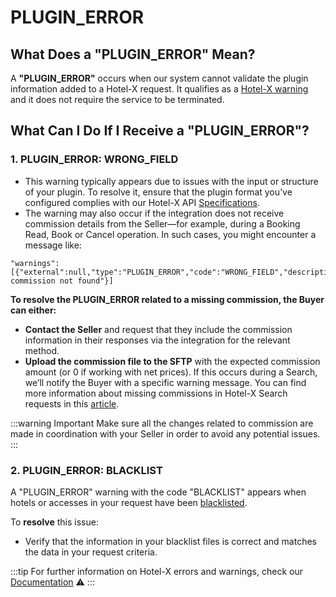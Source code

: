 ﻿---
sidebar_position: 21
---

# PLUGIN_ERROR

## What Does a "PLUGIN_ERROR" Mean? 
A **"PLUGIN_ERROR"** occurs when our system cannot validate the plugin information added to a Hotel-X request. It qualifies as a [Hotel-X warning](/docs/apis/for-buyers/hotel-x-pull-buyers-api/making-requests/errors-and-warnings/booking-flow#warning-list) and it does not require the service to be terminated.

## What Can I Do If I Receive a "PLUGIN_ERROR"? 

### **1. PLUGIN_ERROR: WRONG_FIELD**
- This warning typically appears due to issues with the input or structure of your plugin. To resolve it, ensure that the plugin format you’ve configured complies with our Hotel-X API [Specifications](/docs/apis/for-buyers/hotel-x-pull-buyers-api/plugins/overview).
- The warning may also occur if the integration does not receive commission details from the Seller—for example, during a Booking Read, Book or Cancel operation. In such cases, you might encounter a message like:

```
"warnings":[{"external":null,"type":"PLUGIN_ERROR","code":"WRONG_FIELD","description":"commission: commission not found"}]
```

**To resolve the PLUGIN_ERROR related to a missing commission, the Buyer can either:**
- **Contact the Seller** and request that they include the commission information in their responses via the integration for the relevant method.
- **Upload the commission file to the SFTP** with the expected commission amount (or 0 if working with net prices).
If this occurs during a Search, we’ll notify the Buyer with a specific warning message. You can find more information about missing commissions in Hotel-X Search requests in this [article](/kb/connectivity-products/for-buyers/errors-and-warnings/wrong-field-plugin-error).

:::warning Important
Make sure all the changes related to commission are made in coordination with your Seller in order to avoid any potential issues.
:::

### **2. PLUGIN_ERROR: BLACKLIST**
A "PLUGIN_ERROR" warning with the code "BLACKLIST" appears when hotels or accesses in your request have been [blacklisted](/docs/apis/for-buyers/hotel-x-pull-buyers-api/plugins/blacklist).

To **resolve** this issue:
- Verify that the information in your blacklist files is correct and matches the data in your request criteria.

:::tip
For further information on Hotel-X errors and warnings, check our [Documentation](/docs/apis/for-buyers/hotel-x-pull-buyers-api/making-requests/errors-and-warnings/booking-flow) ⚠️
:::
